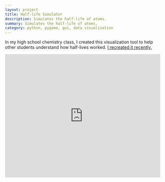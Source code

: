 ```yaml
---
layout: project
title: Half-life Simulator
description: Simulates the half-life of atoms.
summary: Simulates the half-life of atoms.
category: python, pygame, gui, data visualization
---
```


In my high school chemistry class, I created this visualization tool to help
other students understand how half-lives worked. <a href="https://github.com/claymaks/halflife" target="_blank">I recreated it recently.</a>


<style>
html, body {
    height:100%;
    width:100%;
    margin:0;
}
.h_iframe iframe {
    width:100%;
    height:100%;
}
.h_iframe {
    height: 400px;
    width:100%;
}
</style>
<div class="h_iframe">
    <iframe src="https://drive.google.com/file/d/1pZTPKYi-CLtgMaxHYf_4VLjYY_0XHEUe/preview" frameborder="0" allowfullscreen></iframe>
</div>

